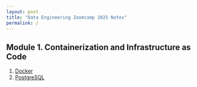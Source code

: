 ```yaml
---
layout: post
title: "Data Engineering Zoomcamp 2025 Notes"
permalink: /
---
```

## Module 1. Containerization and Infrastructure as Code
1. [Docker](https://youngjunkim93.github.io/de_zoomcamp_2025/1_1_docker)
2. [PostgreSQL](https://youngjunkim93.github.io/de_zoomcamp_2025/1_2_postgres)

